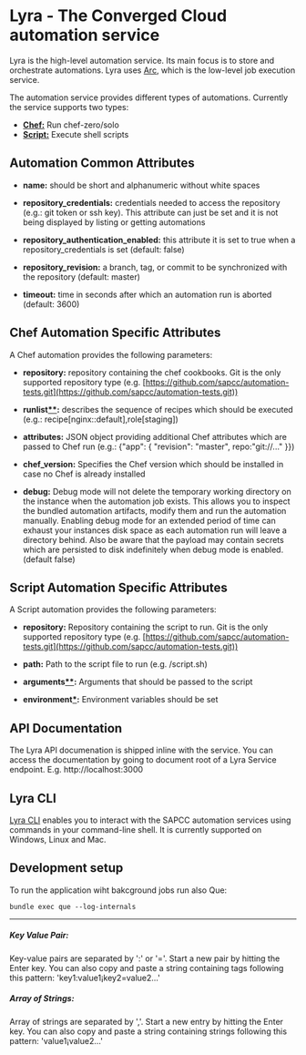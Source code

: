 # Lyra - The Converged Cloud automation service

Lyra is the high-level automation service. Its main focus is to store and orchestrate automations. Lyra uses [Arc](https://github.com/sapcc/arc), which is the low-level job execution service.

The automation service provides different types of automations. Currently the service supports two types:


  * [**Chef:**](#chef-automation-specific-attributes) Run chef-zero/solo
  * [**Script:**](#script-automation-specific-attributes) Execute shell scripts


## Automation Common Attributes

- **name:** should be short and alphanumeric without white spaces

- **repository_credentials:** credentials needed to access the repository (e.g.: git token or ssh key). This attribute can just be set and it is not being displayed by listing or getting automations

- **repository_authentication_enabled:** this attribute it is set to true when a repository_credentials is set (default: false)

- **repository_revision:** a branch, tag, or commit to be synchronized with the repository (default: master)

- **timeout:** time in seconds after which an automation run is aborted (default: 3600)


## Chef Automation Specific Attributes
A Chef automation provides the following parameters:

- **repository:** repository containing the chef cookbooks. Git is the only supported repository type
(e.g. [https://github.com/sapcc/automation-tests.git](https://github.com/sapcc/automation-tests.git))

- **runlist[\*\*](#array-of-strings):** describes the sequence of recipes which should be executed (e.g.: recipe[nginx::default],role[staging])

- **attributes:** JSON object providing additional Chef attributes which are passed to Chef run
(e.g.: {"app": { "revision": "master", repo:"git://..." }})

- **chef_version:** Specifies the Chef version which should be installed in case no Chef is already installed

- **debug:** Debug mode will not delete the temporary working directory on the instance when the automation job exists. This allows you to inspect the bundled automation artifacts, modify them and run the automation manually. Enabling debug mode for an extended period of time can exhaust  your instances disk space as each automation run will leave a directory behind. Also be aware that the payload may contain secrets which are persisted to disk indefinitely when debug mode is enabled. (default false)


## Script Automation Specific Attributes

A Script automation provides the following parameters:

- **repository:** Repository containing the script to run. Git is the only supported repository type
(e.g. [https://github.com/sapcc/automation-tests.git](https://github.com/sapcc/automation-tests.git))

- **path:** Path to the script file to run (e.g. /script.sh)

- **arguments[\*\*](#array-of-strings):** Arguments that should be passed to the script

- **environment[*](#key-value-pair):** Environment variables should be set


## API Documentation
The Lyra API documenation is shipped inline with the service. You can access the documentation by going to document root of a Lyra Service endpoint. E.g. http://localhost:3000


## Lyra CLI
[Lyra CLI](https://github.com/sapcc/lyra-cli) enables you to interact with the SAPCC automation services using commands in your command-line shell. It is currently supported on Windows, Linux and Mac.


## Development setup

To run the application wiht bakcground jobs run also Que:

    bundle exec que --log-internals    

---

##### Key Value Pair:
Key-value pairs are separated by ':' or '='. Start a new pair by hitting the Enter key. You can also copy and paste a string containing tags following this pattern: 'key1:value1¡key2=value2...'

##### Array of Strings:
Array of strings are separated by ','. Start a new entry by hitting the Enter key. You can also copy and paste a string containing strings following this pattern: 'value1¡value2...'
